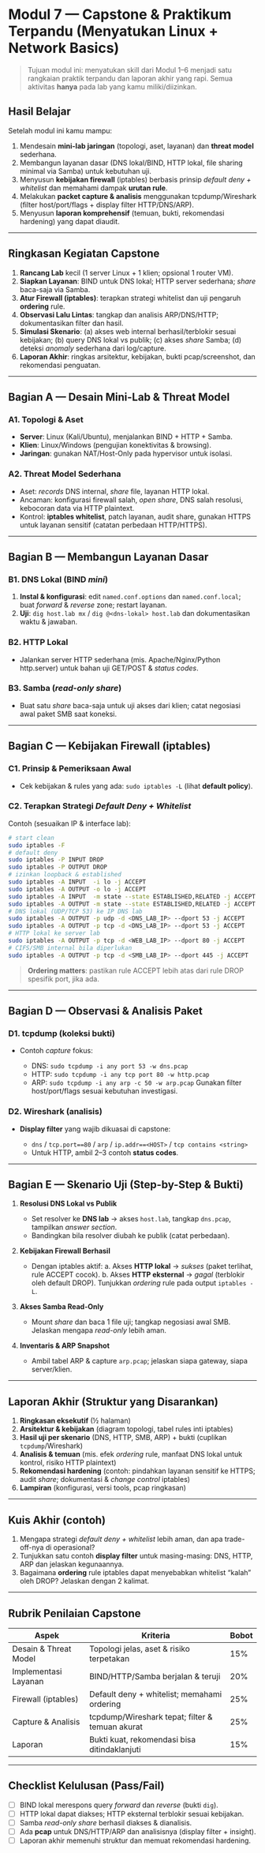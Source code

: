 # Modul 7 — Capstone & Praktikum Terpandu (Menyatukan Linux + Network Basics)

> Tujuan modul ini: menyatukan skill dari Modul 1–6 menjadi satu rangkaian praktik terpandu dan laporan akhir yang rapi. Semua aktivitas **hanya** pada lab yang kamu miliki/diizinkan.

## Hasil Belajar

Setelah modul ini kamu mampu:

1. Mendesain **mini-lab jaringan** (topologi, aset, layanan) dan **threat model** sederhana.
2. Membangun layanan dasar (DNS lokal/BIND, HTTP lokal, file sharing minimal via Samba) untuk kebutuhan uji.   
3. Menyusun **kebijakan firewall** (iptables) berbasis prinsip *default deny + whitelist* dan memahami dampak **urutan rule**.  
4. Melakukan **packet capture & analisis** menggunakan tcpdump/Wireshark (filter host/port/flags + display filter HTTP/DNS/ARP).   
5. Menyusun **laporan komprehensif** (temuan, bukti, rekomendasi hardening) yang dapat diaudit.

---

## Ringkasan Kegiatan Capstone

1. **Rancang Lab** kecil (1 server Linux + 1 klien; opsional 1 router VM).
2. **Siapkan Layanan**: BIND untuk DNS lokal; HTTP server sederhana; *share* baca-saja via Samba.  
3. **Atur Firewall (iptables)**: terapkan strategi whitelist dan uji pengaruh **ordering** rule.  
4. **Observasi Lalu Lintas**: tangkap dan analisis ARP/DNS/HTTP; dokumentasikan filter dan hasil.  
5. **Simulasi Skenario**: (a) akses web internal berhasil/terblokir sesuai kebijakan; (b) query DNS lokal vs publik; (c) akses *share* Samba; (d) deteksi *anomaly* sederhana dari log/capture.  
6. **Laporan Akhir**: ringkas arsitektur, kebijakan, bukti pcap/screenshot, dan rekomendasi penguatan.

---

## Bagian A — Desain Mini-Lab & Threat Model

### A1. Topologi & Aset

* **Server**: Linux (Kali/Ubuntu), menjalankan BIND + HTTP + Samba.
* **Klien**: Linux/Windows (pengujian konektivitas & browsing).
* **Jaringan**: gunakan NAT/Host-Only pada hypervisor untuk isolasi.

### A2. Threat Model Sederhana

* Aset: *records* DNS internal, *share* file, layanan HTTP lokal.
* Ancaman: konfigurasi firewall salah, *open share*, DNS salah resolusi, kebocoran data via HTTP plaintext.
* Kontrol: **iptables whitelist**, patch layanan, audit share, gunakan HTTPS untuk layanan sensitif (catatan perbedaan HTTP/HTTPS). 

---

## Bagian B — Membangun Layanan Dasar

### B1. DNS Lokal (BIND *mini*)

1. **Instal & konfigurasi**: edit `named.conf.options` dan `named.conf.local`; buat *forward* & *reverse* zone; restart layanan.   
2. **Uji**: `dig host.lab mx` / `dig @<dns-lokal> host.lab` dan dokumentasikan waktu & jawaban. 

### B2. HTTP Lokal

* Jalankan server HTTP sederhana (mis. Apache/Nginx/Python http.server) untuk bahan uji GET/POST & *status codes*. 

### B3. Samba (*read-only share*)

* Buat satu *share* baca-saja untuk uji akses dari klien; catat negosiasi awal paket SMB saat koneksi.  

---

## Bagian C — Kebijakan Firewall (iptables)

### C1. Prinsip & Pemeriksaan Awal

* Cek kebijakan & rules yang ada: `sudo iptables -L` (lihat **default policy**). 

### C2. Terapkan Strategi *Default Deny + Whitelist*

Contoh (sesuaikan IP & interface lab):

```bash
# start clean
sudo iptables -F
# default deny
sudo iptables -P INPUT DROP
sudo iptables -P OUTPUT DROP
# izinkan loopback & established
sudo iptables -A INPUT  -i lo -j ACCEPT
sudo iptables -A OUTPUT -o lo -j ACCEPT
sudo iptables -A INPUT  -m state --state ESTABLISHED,RELATED -j ACCEPT
sudo iptables -A OUTPUT -m state --state ESTABLISHED,RELATED -j ACCEPT
# DNS lokal (UDP/TCP 53) ke IP DNS lab
sudo iptables -A OUTPUT -p udp -d <DNS_LAB_IP> --dport 53 -j ACCEPT
sudo iptables -A OUTPUT -p tcp -d <DNS_LAB_IP> --dport 53 -j ACCEPT
# HTTP lokal ke server lab
sudo iptables -A OUTPUT -p tcp -d <WEB_LAB_IP> --dport 80 -j ACCEPT
# CIFS/SMB internal bila diperlukan
sudo iptables -A OUTPUT -p tcp -d <SMB_LAB_IP> --dport 445 -j ACCEPT
```

> **Ordering matters**: pastikan rule ACCEPT lebih atas dari rule DROP spesifik port, jika ada. 

---

## Bagian D — Observasi & Analisis Paket

### D1. tcpdump (koleksi bukti)

* Contoh *capture* fokus:

  * DNS: `sudo tcpdump -i any port 53 -w dns.pcap`
  * HTTP: `sudo tcpdump -i any tcp port 80 -w http.pcap`
  * ARP: `sudo tcpdump -i any arp -c 50 -w arp.pcap`
    Gunakan filter host/port/flags sesuai kebutuhan investigasi. 

### D2. Wireshark (analisis)

* **Display filter** yang wajib dikuasai di capstone:

  * `dns` / `tcp.port==80` / `arp` / `ip.addr==<HOST>` / `tcp contains <string>`
  * Untuk HTTP, ambil 2–3 contoh **status codes**.   

---

## Bagian E — Skenario Uji (Step-by-Step & Bukti)

1. **Resolusi DNS Lokal vs Publik**

   * Set resolver ke **DNS lab** → akses `host.lab`, tangkap `dns.pcap`, tampilkan *answer section*.
   * Bandingkan bila resolver diubah ke publik (catat perbedaan). 

2. **Kebijakan Firewall Berhasil**

   * Dengan iptables aktif:
     a. Akses **HTTP lokal** → *sukses* (paket terlihat, rule ACCEPT cocok).
     b. Akses **HTTP eksternal** → *gagal* (terblokir oleh default DROP). Tunjukkan *ordering* rule pada output `iptables -L`.  

3. **Akses Samba Read-Only**

   * Mount *share* dan baca 1 file uji; tangkap negosiasi awal SMB. Jelaskan mengapa *read-only* lebih aman. 

4. **Inventaris & ARP Snapshot**

   * Ambil tabel ARP & capture `arp.pcap`; jelaskan siapa gateway, siapa server/klien.  

---

## Laporan Akhir (Struktur yang Disarankan)

1. **Ringkasan eksekutif** (½ halaman)
2. **Arsitektur & kebijakan** (diagram topologi, tabel rules inti iptables)
3. **Hasil uji per skenario** (DNS, HTTP, SMB, ARP) + bukti (cuplikan `tcpdump`/Wireshark)
4. **Analisis & temuan** (mis. efek *ordering* rule, manfaat DNS lokal untuk kontrol, risiko HTTP plaintext)
5. **Rekomendasi hardening** (contoh: pindahkan layanan sensitif ke HTTPS; audit *share*; dokumentasi & *change control* iptables) 
6. **Lampiran** (konfigurasi, versi tools, pcap ringkasan)

---

## Kuis Akhir (contoh)

1. Mengapa strategi *default deny + whitelist* lebih aman, dan apa trade-off-nya di operasional? 
2. Tunjukkan satu contoh **display filter** untuk masing-masing: DNS, HTTP, ARP dan jelaskan kegunaannya.   
3. Bagaimana **ordering** rule iptables dapat menyebabkan whitelist “kalah” oleh DROP? Jelaskan dengan 2 kalimat. 

---

## Rubrik Penilaian Capstone

| Aspek                 | Kriteria                                        | Bobot |
| --------------------- | ----------------------------------------------- | ----- |
| Desain & Threat Model | Topologi jelas, aset & risiko terpetakan        | 15%   |
| Implementasi Layanan  | BIND/HTTP/Samba berjalan & teruji               | 20%   |
| Firewall (iptables)   | Default deny + whitelist; memahami ordering     | 25%   |
| Capture & Analisis    | tcpdump/Wireshark tepat; filter & temuan akurat | 25%   |
| Laporan               | Bukti kuat, rekomendasi bisa ditindaklanjuti    | 15%   |

---

## Checklist Kelulusan (Pass/Fail)

* [ ] BIND lokal merespons query *forward* dan *reverse* (bukti `dig`). 
* [ ] HTTP lokal dapat diakses; HTTP eksternal terblokir sesuai kebijakan. 
* [ ] Samba *read-only share* berhasil diakses & dianalisis. 
* [ ] Ada **pcap** untuk DNS/HTTP/ARP dan analisisnya (display filter + insight).  
* [ ] Laporan akhir memenuhi struktur dan memuat rekomendasi hardening.
